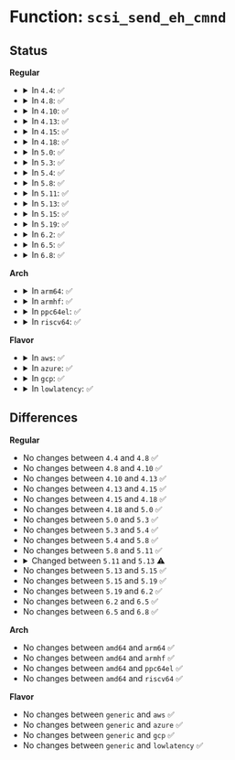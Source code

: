 # Function: <code>scsi_send_eh_cmnd</code>

## Status
<b>Regular</b>
<ul>
<li>
<details>
<summary>In <code>4.4</code>: ✅</summary>

```c
int scsi_send_eh_cmnd(struct scsi_cmnd *scmd, unsigned char *cmnd, int cmnd_size, int timeout, unsigned int sense_bytes);
```

**Collision:** Unique Static

**Inline:** No

**Transformation:** False

**Instances:**

```
In drivers/scsi/scsi_error.c (ffffffff815aa470)
Location: drivers/scsi/scsi_error.c:1015
Inline: False
Direct callers:
  - drivers/scsi/scsi_error.c:scsi_eh_tur
  - drivers/scsi/scsi_error.c:scsi_eh_get_sense
```
**Symbols:**

```
ffffffff815aa470-ffffffff815aa8e0: scsi_send_eh_cmnd (STB_LOCAL)
```
</details>
</li>
<li>
<details>
<summary>In <code>4.8</code>: ✅</summary>

```c
int scsi_send_eh_cmnd(struct scsi_cmnd *scmd, unsigned char *cmnd, int cmnd_size, int timeout, unsigned int sense_bytes);
```

**Collision:** Unique Static

**Inline:** No

**Transformation:** False

**Instances:**

```
In drivers/scsi/scsi_error.c (ffffffff816023d0)
Location: drivers/scsi/scsi_error.c:1016
Inline: False
Direct callers:
  - drivers/scsi/scsi_error.c:scsi_eh_tur
  - drivers/scsi/scsi_error.c:scsi_eh_get_sense
```
**Symbols:**

```
ffffffff816023d0-ffffffff81602852: scsi_send_eh_cmnd (STB_LOCAL)
```
</details>
</li>
<li>
<details>
<summary>In <code>4.10</code>: ✅</summary>

```c
int scsi_send_eh_cmnd(struct scsi_cmnd *scmd, unsigned char *cmnd, int cmnd_size, int timeout, unsigned int sense_bytes);
```

**Collision:** Unique Static

**Inline:** No

**Transformation:** False

**Instances:**

```
In drivers/scsi/scsi_error.c (ffffffff81631ac0)
Location: drivers/scsi/scsi_error.c:1016
Inline: False
Direct callers:
  - drivers/scsi/scsi_error.c:scsi_eh_tur
  - drivers/scsi/scsi_error.c:scsi_eh_get_sense
```
**Symbols:**

```
ffffffff81631ac0-ffffffff81631f42: scsi_send_eh_cmnd (STB_LOCAL)
```
</details>
</li>
<li>
<details>
<summary>In <code>4.13</code>: ✅</summary>

```c
int scsi_send_eh_cmnd(struct scsi_cmnd *scmd, unsigned char *cmnd, int cmnd_size, int timeout, unsigned int sense_bytes);
```

**Collision:** Unique Static

**Inline:** No

**Transformation:** False

**Instances:**

```
In drivers/scsi/scsi_error.c (ffffffff81646640)
Location: drivers/scsi/scsi_error.c:1003
Inline: False
Direct callers:
  - drivers/scsi/scsi_error.c:scsi_eh_tur
  - drivers/scsi/scsi_error.c:scsi_eh_get_sense
```
**Symbols:**

```
ffffffff81646640-ffffffff81646b20: scsi_send_eh_cmnd (STB_LOCAL)
```
</details>
</li>
<li>
<details>
<summary>In <code>4.15</code>: ✅</summary>

```c
int scsi_send_eh_cmnd(struct scsi_cmnd *scmd, unsigned char *cmnd, int cmnd_size, int timeout, unsigned int sense_bytes);
```

**Collision:** Unique Static

**Inline:** No

**Transformation:** False

**Instances:**

```
In drivers/scsi/scsi_error.c (ffffffff816af680)
Location: drivers/scsi/scsi_error.c:1029
Inline: False
Direct callers:
  - drivers/scsi/scsi_error.c:scsi_eh_tur
  - drivers/scsi/scsi_error.c:scsi_eh_get_sense
```
**Symbols:**

```
ffffffff816af680-ffffffff816afb72: scsi_send_eh_cmnd (STB_LOCAL)
```
</details>
</li>
<li>
<details>
<summary>In <code>4.18</code>: ✅</summary>

```c
int scsi_send_eh_cmnd(struct scsi_cmnd *scmd, unsigned char *cmnd, int cmnd_size, int timeout, unsigned int sense_bytes);
```

**Collision:** Unique Static

**Inline:** No

**Transformation:** False

**Instances:**

```
In drivers/scsi/scsi_error.c (ffffffff816eba20)
Location: drivers/scsi/scsi_error.c:1057
Inline: False
Direct callers:
  - drivers/scsi/scsi_error.c:scsi_eh_tur
  - drivers/scsi/scsi_error.c:scsi_eh_get_sense
```
**Symbols:**

```
ffffffff816eba20-ffffffff816ebf10: scsi_send_eh_cmnd (STB_LOCAL)
```
</details>
</li>
<li>
<details>
<summary>In <code>5.0</code>: ✅</summary>

```c
int scsi_send_eh_cmnd(struct scsi_cmnd *scmd, unsigned char *cmnd, int cmnd_size, int timeout, unsigned int sense_bytes);
```

**Collision:** Unique Static

**Inline:** No

**Transformation:** False

**Instances:**

```
In drivers/scsi/scsi_error.c (ffffffff8170f510)
Location: drivers/scsi/scsi_error.c:1054
Inline: False
Direct callers:
  - drivers/scsi/scsi_error.c:scsi_eh_tur
  - drivers/scsi/scsi_error.c:scsi_eh_get_sense
```
**Symbols:**

```
ffffffff8170f510-ffffffff8170fa4a: scsi_send_eh_cmnd (STB_LOCAL)
```
</details>
</li>
<li>
<details>
<summary>In <code>5.3</code>: ✅</summary>

```c
int scsi_send_eh_cmnd(struct scsi_cmnd *scmd, unsigned char *cmnd, int cmnd_size, int timeout, unsigned int sense_bytes);
```

**Collision:** Unique Static

**Inline:** No

**Transformation:** False

**Instances:**

```
In drivers/scsi/scsi_error.c (ffffffff8174acb0)
Location: drivers/scsi/scsi_error.c:1052
Inline: False
Direct callers:
  - drivers/scsi/scsi_error.c:scsi_eh_tur
  - drivers/scsi/scsi_error.c:scsi_eh_get_sense
```
**Symbols:**

```
ffffffff8174acb0-ffffffff8174b289: scsi_send_eh_cmnd (STB_LOCAL)
```
</details>
</li>
<li>
<details>
<summary>In <code>5.4</code>: ✅</summary>

```c
int scsi_send_eh_cmnd(struct scsi_cmnd *scmd, unsigned char *cmnd, int cmnd_size, int timeout, unsigned int sense_bytes);
```

**Collision:** Unique Static

**Inline:** No

**Transformation:** False

**Instances:**

```
In drivers/scsi/scsi_error.c (ffffffff8176ee20)
Location: drivers/scsi/scsi_error.c:1055
Inline: False
Direct callers:
  - drivers/scsi/scsi_error.c:scsi_eh_tur
  - drivers/scsi/scsi_error.c:scsi_eh_get_sense
```
**Symbols:**

```
ffffffff8176ee20-ffffffff8176f40d: scsi_send_eh_cmnd (STB_LOCAL)
```
</details>
</li>
<li>
<details>
<summary>In <code>5.8</code>: ✅</summary>

```c
int scsi_send_eh_cmnd(struct scsi_cmnd *scmd, unsigned char *cmnd, int cmnd_size, int timeout, unsigned int sense_bytes);
```

**Collision:** Unique Static

**Inline:** No

**Transformation:** False

**Instances:**

```
In drivers/scsi/scsi_error.c (ffffffff81831700)
Location: drivers/scsi/scsi_error.c:1055
Inline: False
Direct callers:
  - drivers/scsi/scsi_error.c:scsi_eh_tur
  - drivers/scsi/scsi_error.c:scsi_eh_get_sense
```
**Symbols:**

```
ffffffff81831700-ffffffff81831cea: scsi_send_eh_cmnd (STB_LOCAL)
```
</details>
</li>
<li>
<details>
<summary>In <code>5.11</code>: ✅</summary>

```c
int scsi_send_eh_cmnd(struct scsi_cmnd *scmd, unsigned char *cmnd, int cmnd_size, int timeout, unsigned int sense_bytes);
```

**Collision:** Unique Static

**Inline:** No

**Transformation:** False

**Instances:**

```
In drivers/scsi/scsi_error.c (ffffffff81842310)
Location: drivers/scsi/scsi_error.c:1063
Inline: False
Direct callers:
  - drivers/scsi/scsi_error.c:scsi_eh_tur
  - drivers/scsi/scsi_error.c:scsi_eh_get_sense
```
**Symbols:**

```
ffffffff81842310-ffffffff818428fa: scsi_send_eh_cmnd (STB_LOCAL)
```
</details>
</li>
<li>
<details>
<summary>In <code>5.13</code>: ✅</summary>

```c
enum scsi_disposition scsi_send_eh_cmnd(struct scsi_cmnd *scmd, unsigned char *cmnd, int cmnd_size, int timeout, unsigned int sense_bytes);
```

**Collision:** Unique Static

**Inline:** No

**Transformation:** False

**Instances:**

```
In drivers/scsi/scsi_error.c (ffffffff81825530)
Location: drivers/scsi/scsi_error.c:1075
Inline: False
Direct callers:
  - drivers/scsi/scsi_error.c:scsi_eh_tur
  - drivers/scsi/scsi_error.c:scsi_eh_get_sense
```
**Symbols:**

```
ffffffff81825530-ffffffff81825adf: scsi_send_eh_cmnd (STB_LOCAL)
```
</details>
</li>
<li>
<details>
<summary>In <code>5.15</code>: ✅</summary>

```c
enum scsi_disposition scsi_send_eh_cmnd(struct scsi_cmnd *scmd, unsigned char *cmnd, int cmnd_size, int timeout, unsigned int sense_bytes);
```

**Collision:** Unique Static

**Inline:** No

**Transformation:** False

**Instances:**

```
In drivers/scsi/scsi_error.c (ffffffff818b0db0)
Location: drivers/scsi/scsi_error.c:1094
Inline: False
Direct callers:
  - drivers/scsi/scsi_error.c:scsi_eh_tur
  - drivers/scsi/scsi_error.c:scsi_eh_get_sense
```
**Symbols:**

```
ffffffff818b0db0-ffffffff818b1372: scsi_send_eh_cmnd (STB_LOCAL)
```
</details>
</li>
<li>
<details>
<summary>In <code>5.19</code>: ✅</summary>

```c
enum scsi_disposition scsi_send_eh_cmnd(struct scsi_cmnd *scmd, unsigned char *cmnd, int cmnd_size, int timeout, unsigned int sense_bytes);
```

**Collision:** Unique Static

**Inline:** No

**Transformation:** False

**Instances:**

```
In drivers/scsi/scsi_error.c (ffffffff819fbe20)
Location: drivers/scsi/scsi_error.c:1098
Inline: False
Direct callers:
  - drivers/scsi/scsi_error.c:scsi_eh_try_stu
  - drivers/scsi/scsi_error.c:scsi_eh_tur
  - drivers/scsi/scsi_error.c:scsi_eh_get_sense
```
**Symbols:**

```
ffffffff819fbe20-ffffffff819fc3c5: scsi_send_eh_cmnd (STB_LOCAL)
```
</details>
</li>
<li>
<details>
<summary>In <code>6.2</code>: ✅</summary>

```c
enum scsi_disposition scsi_send_eh_cmnd(struct scsi_cmnd *scmd, unsigned char *cmnd, int cmnd_size, int timeout, unsigned int sense_bytes);
```

**Collision:** Unique Static

**Inline:** No

**Transformation:** False

**Instances:**

```
In drivers/scsi/scsi_error.c (ffffffff81b79fb0)
Location: drivers/scsi/scsi_error.c:1105
Inline: False
Direct callers:
  - drivers/scsi/scsi_error.c:scsi_eh_try_stu
  - drivers/scsi/scsi_error.c:scsi_eh_tur
  - drivers/scsi/scsi_error.c:scsi_eh_get_sense
```
**Symbols:**

```
ffffffff81b79fb0-ffffffff81b7a555: scsi_send_eh_cmnd (STB_LOCAL)
```
</details>
</li>
<li>
<details>
<summary>In <code>6.5</code>: ✅</summary>

```c
enum scsi_disposition scsi_send_eh_cmnd(struct scsi_cmnd *scmd, unsigned char *cmnd, int cmnd_size, int timeout, unsigned int sense_bytes);
```

**Collision:** Unique Static

**Inline:** No

**Transformation:** False

**Instances:**

```
In drivers/scsi/scsi_error.c (ffffffff81bcdcc0)
Location: drivers/scsi/scsi_error.c:1138
Inline: False
Direct callers:
  - drivers/scsi/scsi_error.c:scsi_eh_try_stu
  - drivers/scsi/scsi_error.c:scsi_eh_tur
  - drivers/scsi/scsi_error.c:scsi_eh_get_sense
```
**Symbols:**

```
ffffffff81bcdcc0-ffffffff81bce267: scsi_send_eh_cmnd (STB_LOCAL)
```
</details>
</li>
<li>
<details>
<summary>In <code>6.8</code>: ✅</summary>

```c
enum scsi_disposition scsi_send_eh_cmnd(struct scsi_cmnd *scmd, unsigned char *cmnd, int cmnd_size, int timeout, unsigned int sense_bytes);
```

**Collision:** Unique Static

**Inline:** No

**Transformation:** False

**Instances:**

```
In drivers/scsi/scsi_error.c (ffffffff81c228e0)
Location: drivers/scsi/scsi_error.c:1140
Inline: False
Direct callers:
  - drivers/scsi/scsi_error.c:scsi_eh_try_stu
  - drivers/scsi/scsi_error.c:scsi_eh_tur
  - drivers/scsi/scsi_error.c:scsi_eh_get_sense
```
**Symbols:**

```
ffffffff81c228e0-ffffffff81c22e8f: scsi_send_eh_cmnd (STB_LOCAL)
```
</details>
</li>
</ul>
<b>Arch</b>
<ul>
<li>
<details>
<summary>In <code>arm64</code>: ✅</summary>

```c
int scsi_send_eh_cmnd(struct scsi_cmnd *scmd, unsigned char *cmnd, int cmnd_size, int timeout, unsigned int sense_bytes);
```

**Collision:** Unique Static

**Inline:** No

**Transformation:** False

**Instances:**

```
In drivers/scsi/scsi_error.c (ffff800010972120)
Location: drivers/scsi/scsi_error.c:1055
Inline: False
Direct callers:
  - drivers/scsi/scsi_error.c:scsi_eh_tur
  - drivers/scsi/scsi_error.c:scsi_eh_get_sense
```
**Symbols:**

```
ffff800010972120-ffff800010972658: scsi_send_eh_cmnd (STB_LOCAL)
```
</details>
</li>
<li>
<details>
<summary>In <code>armhf</code>: ✅</summary>

```c
int scsi_send_eh_cmnd(struct scsi_cmnd *scmd, unsigned char *cmnd, int cmnd_size, int timeout, unsigned int sense_bytes);
```

**Collision:** Unique Static

**Inline:** No

**Transformation:** False

**Instances:**

```
In drivers/scsi/scsi_error.c (c0a4696c)
Location: drivers/scsi/scsi_error.c:1055
Inline: False
Direct callers:
  - drivers/scsi/scsi_error.c:scsi_eh_tur
  - drivers/scsi/scsi_error.c:scsi_eh_get_sense
```
**Symbols:**

```
c0a4696c-c0a46ea4: scsi_send_eh_cmnd (STB_LOCAL)
```
</details>
</li>
<li>
<details>
<summary>In <code>ppc64el</code>: ✅</summary>

```c
int scsi_send_eh_cmnd(struct scsi_cmnd *scmd, unsigned char *cmnd, int cmnd_size, int timeout, unsigned int sense_bytes);
```

**Collision:** Unique Static

**Inline:** No

**Transformation:** False

**Instances:**

```
In drivers/scsi/scsi_error.c (c000000000a2b5e0)
Location: drivers/scsi/scsi_error.c:1055
Inline: False
Direct callers:
  - drivers/scsi/scsi_error.c:scsi_eh_tur
  - drivers/scsi/scsi_error.c:scsi_eh_get_sense
```
**Symbols:**

```
c000000000a2b5e0-c000000000a2bc34: scsi_send_eh_cmnd (STB_LOCAL)
```
</details>
</li>
<li>
<details>
<summary>In <code>riscv64</code>: ✅</summary>

```c
int scsi_send_eh_cmnd(struct scsi_cmnd *scmd, unsigned char *cmnd, int cmnd_size, int timeout, unsigned int sense_bytes);
```

**Collision:** Unique Static

**Inline:** No

**Transformation:** False

**Instances:**

```
In drivers/scsi/scsi_error.c (ffffffe0005db248)
Location: drivers/scsi/scsi_error.c:1055
Inline: False
Direct callers:
  - drivers/scsi/scsi_error.c:scsi_eh_tur
  - drivers/scsi/scsi_error.c:scsi_eh_get_sense
```
**Symbols:**

```
ffffffe0005db248-ffffffe0005db6b0: scsi_send_eh_cmnd (STB_LOCAL)
```
</details>
</li>
</ul>
<b>Flavor</b>
<ul>
<li>
<details>
<summary>In <code>aws</code>: ✅</summary>

```c
int scsi_send_eh_cmnd(struct scsi_cmnd *scmd, unsigned char *cmnd, int cmnd_size, int timeout, unsigned int sense_bytes);
```

**Collision:** Unique Static

**Inline:** No

**Transformation:** False

**Instances:**

```
In drivers/scsi/scsi_error.c (ffffffff81723510)
Location: drivers/scsi/scsi_error.c:1055
Inline: False
Direct callers:
  - drivers/scsi/scsi_error.c:scsi_eh_tur
  - drivers/scsi/scsi_error.c:scsi_eh_get_sense
```
**Symbols:**

```
ffffffff81723510-ffffffff81723afd: scsi_send_eh_cmnd (STB_LOCAL)
```
</details>
</li>
<li>
<details>
<summary>In <code>azure</code>: ✅</summary>

```c
int scsi_send_eh_cmnd(struct scsi_cmnd *scmd, unsigned char *cmnd, int cmnd_size, int timeout, unsigned int sense_bytes);
```

**Collision:** Unique Static

**Inline:** No

**Transformation:** False

**Instances:**

```
In drivers/scsi/scsi_error.c (ffffffff816fc940)
Location: drivers/scsi/scsi_error.c:1055
Inline: False
Direct callers:
  - drivers/scsi/scsi_error.c:scsi_eh_tur
  - drivers/scsi/scsi_error.c:scsi_eh_get_sense
```
**Symbols:**

```
ffffffff816fc940-ffffffff816fcf2d: scsi_send_eh_cmnd (STB_LOCAL)
```
</details>
</li>
<li>
<details>
<summary>In <code>gcp</code>: ✅</summary>

```c
int scsi_send_eh_cmnd(struct scsi_cmnd *scmd, unsigned char *cmnd, int cmnd_size, int timeout, unsigned int sense_bytes);
```

**Collision:** Unique Static

**Inline:** No

**Transformation:** False

**Instances:**

```
In drivers/scsi/scsi_error.c (ffffffff817622e0)
Location: drivers/scsi/scsi_error.c:1055
Inline: False
Direct callers:
  - drivers/scsi/scsi_error.c:scsi_eh_tur
  - drivers/scsi/scsi_error.c:scsi_eh_get_sense
```
**Symbols:**

```
ffffffff817622e0-ffffffff817628cd: scsi_send_eh_cmnd (STB_LOCAL)
```
</details>
</li>
<li>
<details>
<summary>In <code>lowlatency</code>: ✅</summary>

```c
int scsi_send_eh_cmnd(struct scsi_cmnd *scmd, unsigned char *cmnd, int cmnd_size, int timeout, unsigned int sense_bytes);
```

**Collision:** Unique Static

**Inline:** No

**Transformation:** False

**Instances:**

```
In drivers/scsi/scsi_error.c (ffffffff8177d940)
Location: drivers/scsi/scsi_error.c:1055
Inline: False
Direct callers:
  - drivers/scsi/scsi_error.c:scsi_eh_tur
  - drivers/scsi/scsi_error.c:scsi_eh_get_sense
```
**Symbols:**

```
ffffffff8177d940-ffffffff8177df2d: scsi_send_eh_cmnd (STB_LOCAL)
```
</details>
</li>
</ul>

## Differences
<b>Regular</b>
<ul>
<li>
No changes between <code>4.4</code> and <code>4.8</code> ✅
</li>
<li>
No changes between <code>4.8</code> and <code>4.10</code> ✅
</li>
<li>
No changes between <code>4.10</code> and <code>4.13</code> ✅
</li>
<li>
No changes between <code>4.13</code> and <code>4.15</code> ✅
</li>
<li>
No changes between <code>4.15</code> and <code>4.18</code> ✅
</li>
<li>
No changes between <code>4.18</code> and <code>5.0</code> ✅
</li>
<li>
No changes between <code>5.0</code> and <code>5.3</code> ✅
</li>
<li>
No changes between <code>5.3</code> and <code>5.4</code> ✅
</li>
<li>
No changes between <code>5.4</code> and <code>5.8</code> ✅
</li>
<li>
No changes between <code>5.8</code> and <code>5.11</code> ✅
</li>
<li>
<details>
<summary>Changed between <code>5.11</code> and <code>5.13</code> ⚠️</summary>
<ul>
<li>
<b>Return type changed. </b>
<code>int</code> ➡️ <code>enum scsi_disposition</code>
</li>
</ul>
</details>
</li>
<li>
No changes between <code>5.13</code> and <code>5.15</code> ✅
</li>
<li>
No changes between <code>5.15</code> and <code>5.19</code> ✅
</li>
<li>
No changes between <code>5.19</code> and <code>6.2</code> ✅
</li>
<li>
No changes between <code>6.2</code> and <code>6.5</code> ✅
</li>
<li>
No changes between <code>6.5</code> and <code>6.8</code> ✅
</li>
</ul>
<b>Arch</b>
<ul>
<li>
No changes between <code>amd64</code> and <code>arm64</code> ✅
</li>
<li>
No changes between <code>amd64</code> and <code>armhf</code> ✅
</li>
<li>
No changes between <code>amd64</code> and <code>ppc64el</code> ✅
</li>
<li>
No changes between <code>amd64</code> and <code>riscv64</code> ✅
</li>
</ul>
<b>Flavor</b>
<ul>
<li>
No changes between <code>generic</code> and <code>aws</code> ✅
</li>
<li>
No changes between <code>generic</code> and <code>azure</code> ✅
</li>
<li>
No changes between <code>generic</code> and <code>gcp</code> ✅
</li>
<li>
No changes between <code>generic</code> and <code>lowlatency</code> ✅
</li>
</ul>
